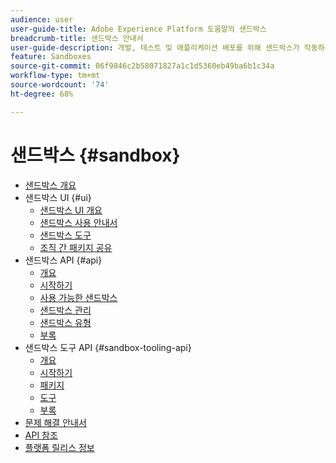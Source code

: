 ```yaml
---
audience: user
user-guide-title: Adobe Experience Platform 도움말의 샌드박스
breadcrumb-title: 샌드박스 안내서
user-guide-description: 개발, 테스트 및 애플리케이션 배포를 위해 샌드박스가 작동하는 방식과 플랫폼 인스턴스를 가상 환경으로 분할하는 방식을 살펴보십시오.
feature: Sandboxes
source-git-commit: 06f9846c2b58071827a1c1d5360eb49ba6b1c34a
workflow-type: tm+mt
source-wordcount: '74'
ht-degree: 68%

---
```



# 샌드박스 {#sandbox}

* [샌드박스 개요](home.md)
* 샌드박스 UI {#ui}
   * [샌드박스 UI 개요](ui/overview.md)
   * [샌드박스 사용 안내서](ui/user-guide.md)
   * [샌드박스 도구](ui/sandbox-tooling.md)
   * [조직 간 패키지 공유](ui/sharing-packages-across-orgs.md)
* 샌드박스 API {#api}
   * [개요](api/overview.md)
   * [시작하기](api/getting-started.md)
   * [사용 가능한 샌드박스](api/available.md)
   * [샌드박스 관리](api/sandboxes.md)
   * [샌드박스 유형](api/types.md)
   * [부록](api/appendix.md)
* 샌드박스 도구 API {#sandbox-tooling-api}
   * [개요](sandbox-tooling-api/overview.md)
   * [시작하기](sandbox-tooling-api/getting-started.md)
   * [패키지](sandbox-tooling-api/packages.md)
   * [도구](sandbox-tooling-api/tools.md)
   * [부록](sandbox-tooling-api/appendix.md)
* [문제 해결 안내서](troubleshooting-guide.md)
* [API 참조](https://www.adobe.io/experience-platform-apis/references/sandbox)
* [플랫폼 릴리스 정보](https://experienceleague.adobe.com/ko/docs/experience-platform/release-notes/latest)